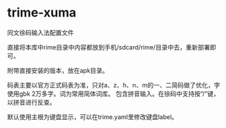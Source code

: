 # trime-xuma
同文徐码输入法配置文件

直接将本库中rime目录中内容都放到手机/sdcard/rime/目录中去，重新部署即可。

附带直接安装的版本，放在apk目录。

码表主要以官方正式码表为准，只对a、z、h、n、m的一、二简码做了优化，字使用gbk 2万多字。词为常用简体词库。
包含拼音输入。在徐码中支持按“/”键，以拼音进行反查。

默认使用主根为键盘显示，可以在trime.yaml里修改键盘label。
